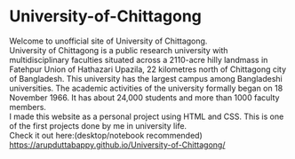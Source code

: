 # University-of-Chittagong
Welcome to unofficial site of University of Chittagong.<br>
University of Chittagong is a public research university with multidisciplinary faculties situated across a 2110-acre hilly landmass in Fatehpur Union of Hathazari Upazila, 22 kilometres north of Chittagong city of Bangladesh. This university has the largest campus among Bangladeshi universities. The academic activities of the university formally began on 18 November 1966. It has about 24,000 students and more than 1000 faculty members.<br>
I made this website as a personal project using HTML and CSS. This is one of the first projects done by me in university life.<br>
Check it out here:(desktop/notebook recommended) https://arupduttabappy.github.io/University-of-Chittagong/
